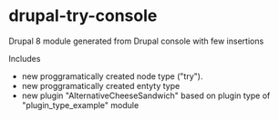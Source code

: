 # drupal-try-console
Drupal 8 module generated from Drupal console with few insertions

Includes 
  - new proggramatically created node type ("try").
  - new proggramatically created entyty type
  - new plugin "AlternativeCheeseSandwich" based on plugin type of "plugin_type_example" module
